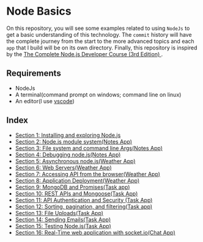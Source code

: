 # Node Basics

On this repository, you will see some examples related to using `NodeJs` to get a basic understanding of this technology. The `commit` history will have the complete journey from the start to the more advanced topics and each `app` that I build will be on its own directory. Finally, this repository is inspired by the [The Complete Node.js Developer Course (3rd Edition)
](https://www.udemy.com/course/the-complete-nodejs-developer-course-2/).

## Requirements

- NodeJs
- A terminal(command prompt on windows; command line on linux)
- An editor(I use [vscode](https://code.visualstudio.com/))


## Index

- [Section 1: Installing and exploring Node.js](https://github.com/oscarpolanco/node-basics/tree/master/section_text/section_1)
- [Section 2: Node.js module system(Notes App)](https://github.com/oscarpolanco/node-basics/tree/master/section_text/section_2)
- [Section 3: File system and command line Args(Notes App)](https://github.com/oscarpolanco/node-basics/tree/master/section_text/section_3)
- [Section 4: Debugging node.js(Notes App)](https://github.com/oscarpolanco/node-basics/tree/master/section_text/section_4)
- [Section 5: Asynchronous node.js(Weather App)](https://github.com/oscarpolanco/node-basics/tree/master/section_text/section_5)
- [Section 6: Web Servers(Weather App)](https://github.com/oscarpolanco/node-basics/tree/master/section_text/section_6)
- [Section 7: Accessing API from the browser(Weather App)](https://github.com/oscarpolanco/node-basics/tree/master/section_text/section_7)
- [Section 8: Application Deployment(Weather App)](https://github.com/oscarpolanco/node-basics/tree/master/section_text/section_8)
- [Section 9: MongoDB and Promises(Task app)](https://github.com/oscarpolanco/node-basics/tree/master/section_text/section_9)
- [Section 10: REST APIs and Mongoose(Task App)](https://github.com/oscarpolanco/node-basics/tree/master/section_text/section_10)
- [Section 11: API Authentication and Security (Task App)](https://github.com/oscarpolanco/node-basics/tree/master/section_text/section_11)
- [Section 12: Sorting, pagination, and filtering(Task app)](https://github.com/oscarpolanco/node-basics/tree/master/section_text/section_12)
- [Section 13: File Uploads(Task App)](https://github.com/oscarpolanco/node-basics/tree/master/section_text/section_13)
- [Section 14: Sending Emails(Task App)](https://github.com/oscarpolanco/node-basics/tree/master/section_text/section_14)
- [Section 15: Testing Node.js(Task App)](https://github.com/oscarpolanco/node-basics/tree/master/section_text/section_15)
- [Section 16: Real-Time web application with socket.io(Chat App)](https://github.com/oscarpolanco/node-basics/tree/master/section_text/section_16)
